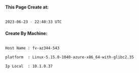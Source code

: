 
   
#### This Page Create at:

```bash

2023-06-23 - 22:40:33 UTC

```

#### Create By Machine:

```bash

Host Name : fv-az344-543

platform  : Linux-5.15.0-1040-azure-x86_64-with-glibc2.35

Ip Local  : 10.1.0.37

```

